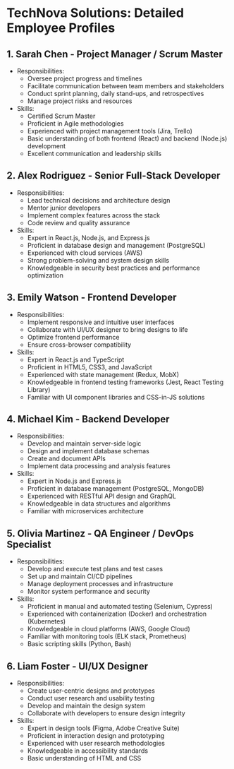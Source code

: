 # TechNova Solutions: Detailed Employee Profiles

## 1. Sarah Chen - Project Manager / Scrum Master
- Responsibilities:
  - Oversee project progress and timelines
  - Facilitate communication between team members and stakeholders
  - Conduct sprint planning, daily stand-ups, and retrospectives
  - Manage project risks and resources
- Skills:
  - Certified Scrum Master
  - Proficient in Agile methodologies
  - Experienced with project management tools (Jira, Trello)
  - Basic understanding of both frontend (React) and backend (Node.js) development
  - Excellent communication and leadership skills

## 2. Alex Rodriguez - Senior Full-Stack Developer
- Responsibilities:
  - Lead technical decisions and architecture design
  - Mentor junior developers
  - Implement complex features across the stack
  - Code review and quality assurance
- Skills:
  - Expert in React.js, Node.js, and Express.js
  - Proficient in database design and management (PostgreSQL)
  - Experienced with cloud services (AWS)
  - Strong problem-solving and system design skills
  - Knowledgeable in security best practices and performance optimization

## 3. Emily Watson - Frontend Developer
- Responsibilities:
  - Implement responsive and intuitive user interfaces
  - Collaborate with UI/UX designer to bring designs to life
  - Optimize frontend performance
  - Ensure cross-browser compatibility
- Skills:
  - Expert in React.js and TypeScript
  - Proficient in HTML5, CSS3, and JavaScript
  - Experienced with state management (Redux, MobX)
  - Knowledgeable in frontend testing frameworks (Jest, React Testing Library)
  - Familiar with UI component libraries and CSS-in-JS solutions

## 4. Michael Kim - Backend Developer
- Responsibilities:
  - Develop and maintain server-side logic
  - Design and implement database schemas
  - Create and document APIs
  - Implement data processing and analysis features
- Skills:
  - Expert in Node.js and Express.js
  - Proficient in database management (PostgreSQL, MongoDB)
  - Experienced with RESTful API design and GraphQL
  - Knowledgeable in data structures and algorithms
  - Familiar with microservices architecture

## 5. Olivia Martinez - QA Engineer / DevOps Specialist
- Responsibilities:
  - Develop and execute test plans and test cases
  - Set up and maintain CI/CD pipelines
  - Manage deployment processes and infrastructure
  - Monitor system performance and security
- Skills:
  - Proficient in manual and automated testing (Selenium, Cypress)
  - Experienced with containerization (Docker) and orchestration (Kubernetes)
  - Knowledgeable in cloud platforms (AWS, Google Cloud)
  - Familiar with monitoring tools (ELK stack, Prometheus)
  - Basic scripting skills (Python, Bash)

## 6. Liam Foster - UI/UX Designer
- Responsibilities:
  - Create user-centric designs and prototypes
  - Conduct user research and usability testing
  - Develop and maintain the design system
  - Collaborate with developers to ensure design integrity
- Skills:
  - Expert in design tools (Figma, Adobe Creative Suite)
  - Proficient in interaction design and prototyping
  - Experienced with user research methodologies
  - Knowledgeable in accessibility standards
  - Basic understanding of HTML and CSS
